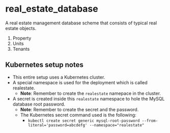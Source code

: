 # real_estate_database

A real estate management database scheme that consists of typical real estate objects.
1. Property
2. Units
3. Tenants

## Kubernetes setup notes
- This entire setup uses a Kubernetes cluster.
- A special namespace is used for the deployment which is called realestate.
  - __Note__: Remember to create the `realestate` namepace in the cluster.
- A secret is created inside this `realestate` namespace to hole the MySQL database root password.
  - __Note__: Remember to create the secret and the password.
  - The Kubernetes secret command used is the following:
    - `kubectl create secret generic mysql-root-password --from-literal='password=abcdefg' --namespace="realestate"`
